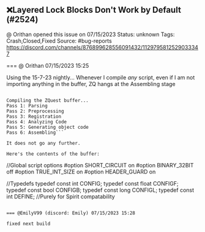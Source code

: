 ## ❌Layered Lock Blocks Don't Work by Default (#2524)
@ Orithan opened this issue on 07/15/2023
Status: unknown
Tags: Crash,Closed,Fixed
Source: #bug-reports https://discord.com/channels/876899628556091432/1129795812529033347


=== @ Orithan 07/15/2023 15:25

Using the 15-7-23 nightly...
Whenever I compile _any_ script, even if I am not importing anything in the buffer, ZQ hangs at the Assembling stage
 
```External ZScript Parser

Compiling the ZQuest buffer...
Pass 1: Parsing
Pass 2: Preprocessing
Pass 3: Registration
Pass 4: Analyzing Code
Pass 5: Generating object code
Pass 6: Assembling```

It does not go any further.

Here's the contents of the buffer:
```
//Global script options
#option SHORT_CIRCUIT on
#option BINARY_32BIT off
#option TRUE_INT_SIZE on
#option HEADER_GUARD on

//Typedefs
typedef const int CONFIG;
typedef const float CONFIGF;
typedef const bool CONFIGB;
typedef const long CONFIGL;
typedef const int DEFINE; //Purely for Spirit compatability
```

=== @EmilyV99 (discord: Emily) 07/15/2023 15:28

fixed next build
